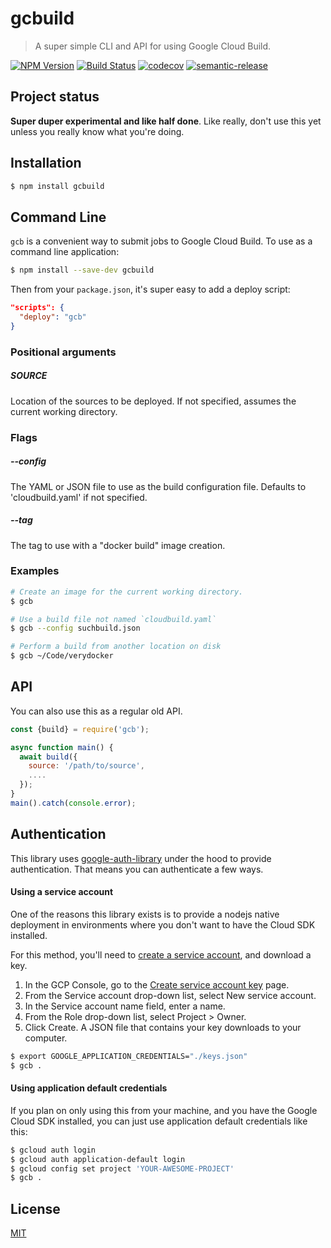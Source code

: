 # gcbuild
> A super simple CLI and API for using Google Cloud Build.

[![NPM Version](https://img.shields.io/npm/v/gcbuild.svg)](https://npmjs.org/package/gcbuild)
[![Build Status](https://api.cirrus-ci.com/github/JustinBeckwith/gcbuild.svg)](https://cirrus-ci.com/github/JustinBeckwith/gcbuild)
[![codecov](https://codecov.io/gh/JustinBeckwith/gcbuild/branch/master/graph/badge.svg)](https://codecov.io/gh/JustinBeckwith/gcbuild)
[![semantic-release](https://img.shields.io/badge/%20%20%F0%9F%93%A6%F0%9F%9A%80-semantic--release-e10079.svg)](https://github.com/semantic-release/semantic-release)

## Project status
**Super duper experimental and like half done**.  Like really, don't use this yet unless you really know what you're doing.

## Installation
```sh
$ npm install gcbuild
```

## Command Line
`gcb` is a convenient way to submit jobs to Google Cloud Build.  To use as a command line application:

```sh
$ npm install --save-dev gcbuild
```

Then from your `package.json`, it's super easy to add a deploy script:

```json
"scripts": {
  "deploy": "gcb"
}
```

### Positional arguments

##### SOURCE
Location of the sources to be deployed.  If not specified, assumes the current working directory.

### Flags

##### --config
The YAML or JSON file to use as the build configuration file. Defaults to 'cloudbuild.yaml' if not specified.

##### --tag
The tag to use with a "docker build" image creation.

### Examples

```sh
# Create an image for the current working directory.
$ gcb

# Use a build file not named `cloudbuild.yaml`
$ gcb --config suchbuild.json

# Perform a build from another location on disk
$ gcb ~/Code/verydocker
```

## API
You can also use this as a regular old API.

```js
const {build} = require('gcb');

async function main() {
  await build({
    source: '/path/to/source',
    ....
  });
}
main().catch(console.error);
```

## Authentication
This library uses [google-auth-library](https://www.npmjs.com/package/google-auth-library) under the hood to provide authentication.  That means you can authenticate a few ways.

#### Using a service account
One of the reasons this library exists is to provide a nodejs native deployment in environments where you don't want to have the Cloud SDK installed.

For this method, you'll need to [create a service account](https://cloud.google.com/docs/authentication/getting-started), and download a key.

1. In the GCP Console, go to the [Create service account key](https://console.cloud.google.com/apis/credentials/serviceaccountkey?_ga=2.44822625.-475179053.1491320180) page.
1. From the Service account drop-down list, select New service account.
1. In the Service account name field, enter a name.
1. From the Role drop-down list, select Project > Owner.
1. Click Create. A JSON file that contains your key downloads to your computer.

```sh
$ export GOOGLE_APPLICATION_CREDENTIALS="./keys.json"
$ gcb .
```

#### Using application default credentials
If you plan on only using this from your machine, and you have the Google Cloud SDK installed, you can just use application default credentials like this:

```sh
$ gcloud auth login
$ gcloud auth application-default login
$ gcloud config set project 'YOUR-AWESOME-PROJECT'
$ gcb .
```

## License
[MIT](LICENSE)

